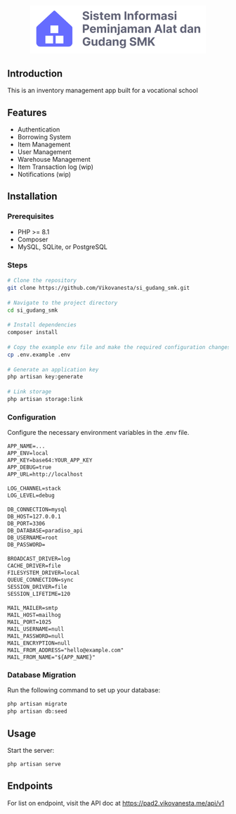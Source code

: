 <p align="center"><img src="public/logo_si_gudang.png" width="400" alt="App Logo"></a></p>

## Introduction

This is an inventory management app built for a vocational school

## Features

- Authentication
- Borrowing System
- Item Management
- User Management
- Warehouse Management
- Item Transaction log (wip)
- Notifications (wip)

## Installation

### Prerequisites
- PHP >= 8.1
- Composer
- MySQL, SQLite, or PostgreSQL

### Steps

```sh
# Clone the repository
git clone https://github.com/Vikovanesta/si_gudang_smk.git

# Navigate to the project directory
cd si_gudang_smk

# Install dependencies
composer install

# Copy the example env file and make the required configuration changes
cp .env.example .env

# Generate an application key
php artisan key:generate

# Link storage
php artisan storage:link
```

### Configuration
Configure the necessary environment variables in the .env file.
```dotenv
APP_NAME=...
APP_ENV=local
APP_KEY=base64:YOUR_APP_KEY
APP_DEBUG=true
APP_URL=http://localhost

LOG_CHANNEL=stack
LOG_LEVEL=debug

DB_CONNECTION=mysql
DB_HOST=127.0.0.1
DB_PORT=3306
DB_DATABASE=paradiso_api
DB_USERNAME=root
DB_PASSWORD=

BROADCAST_DRIVER=log
CACHE_DRIVER=file
FILESYSTEM_DRIVER=local
QUEUE_CONNECTION=sync
SESSION_DRIVER=file
SESSION_LIFETIME=120

MAIL_MAILER=smtp
MAIL_HOST=mailhog
MAIL_PORT=1025
MAIL_USERNAME=null
MAIL_PASSWORD=null
MAIL_ENCRYPTION=null
MAIL_FROM_ADDRESS="hello@example.com"
MAIL_FROM_NAME="${APP_NAME}"
```

### Database Migration
Run the following command to set up your database:
```sh
php artisan migrate
php artisan db:seed
```
## Usage
Start the server:
```sh
php artisan serve
```

## Endpoints
For list on endpoint, visit the API doc at https://pad2.vikovanesta.me/api/v1